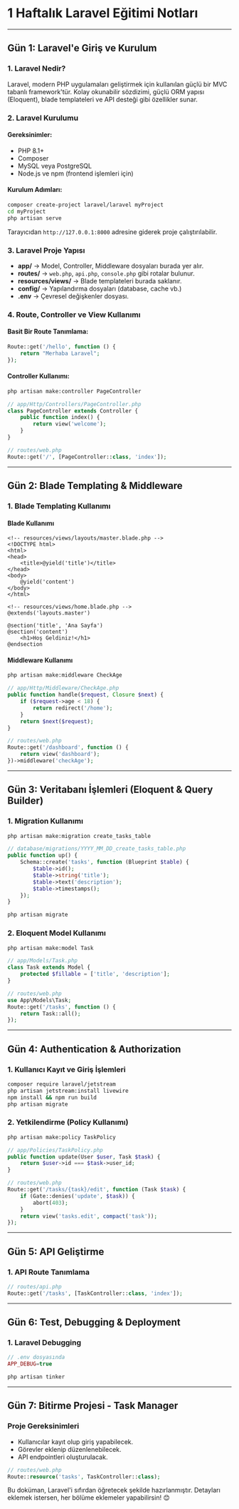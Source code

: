 # **1 Haftalık Laravel Eğitimi Notları**

---

## **Gün 1: Laravel'e Giriş ve Kurulum**

### **1. Laravel Nedir?**
Laravel, modern PHP uygulamaları geliştirmek için kullanılan güçlü bir MVC tabanlı framework'tür. Kolay okunabilir sözdizimi, güçlü ORM yapısı (Eloquent), blade templateleri ve API desteği gibi özellikler sunar.

### **2. Laravel Kurulumu**
#### **Gereksinimler:**
- PHP 8.1+
- Composer
- MySQL veya PostgreSQL
- Node.js ve npm (frontend işlemleri için)

#### **Kurulum Adımları:**
```sh
composer create-project laravel/laravel myProject
cd myProject
php artisan serve
```
Tarayıcıdan `http://127.0.0.1:8000` adresine giderek proje çalıştırılabilir.

### **3. Laravel Proje Yapısı**
- **app/** → Model, Controller, Middleware dosyaları burada yer alır.
- **routes/** → `web.php`, `api.php`, `console.php` gibi rotalar bulunur.
- **resources/views/** → Blade templateleri burada saklanır.
- **config/** → Yapılandırma dosyaları (database, cache vb.)
- **.env** → Çevresel değişkenler dosyası.

### **4. Route, Controller ve View Kullanımı**

#### **Basit Bir Route Tanımlama:**
```php
Route::get('/hello', function () {
    return "Merhaba Laravel";
});
```

#### **Controller Kullanımı:**
```sh
php artisan make:controller PageController
```
```php
// app/Http/Controllers/PageController.php
class PageController extends Controller {
    public function index() {
        return view('welcome');
    }
}
```
```php
// routes/web.php
Route::get('/', [PageController::class, 'index']);
```

---

## **Gün 2: Blade Templating & Middleware**

### **1. Blade Templating Kullanımı**

#### **Blade Kullanımı**
```blade
<!-- resources/views/layouts/master.blade.php -->
<!DOCTYPE html>
<html>
<head>
    <title>@yield('title')</title>
</head>
<body>
    @yield('content')
</body>
</html>
```

```blade
<!-- resources/views/home.blade.php -->
@extends('layouts.master')

@section('title', 'Ana Sayfa')
@section('content')
    <h1>Hoş Geldiniz!</h1>
@endsection
```

#### **Middleware Kullanımı**
```sh
php artisan make:middleware CheckAge
```
```php
// app/Http/Middleware/CheckAge.php
public function handle($request, Closure $next) {
    if ($request->age < 18) {
        return redirect('/home');
    }
    return $next($request);
}
```
```php
// routes/web.php
Route::get('/dashboard', function () {
    return view('dashboard');
})->middleware('checkAge');
```

---

## **Gün 3: Veritabanı İşlemleri (Eloquent & Query Builder)**

### **1. Migration Kullanımı**
```sh
php artisan make:migration create_tasks_table
```
```php
// database/migrations/YYYY_MM_DD_create_tasks_table.php
public function up() {
    Schema::create('tasks', function (Blueprint $table) {
        $table->id();
        $table->string('title');
        $table->text('description');
        $table->timestamps();
    });
}
```
```sh
php artisan migrate
```

### **2. Eloquent Model Kullanımı**
```sh
php artisan make:model Task
```
```php
// app/Models/Task.php
class Task extends Model {
    protected $fillable = ['title', 'description'];
}
```
```php
// routes/web.php
use App\Models\Task;
Route::get('/tasks', function () {
    return Task::all();
});
```

---

## **Gün 4: Authentication & Authorization**

### **1. Kullanıcı Kayıt ve Giriş İşlemleri**
```sh
composer require laravel/jetstream
php artisan jetstream:install livewire
npm install && npm run build
php artisan migrate
```

### **2. Yetkilendirme (Policy Kullanımı)**
```sh
php artisan make:policy TaskPolicy
```
```php
// app/Policies/TaskPolicy.php
public function update(User $user, Task $task) {
    return $user->id === $task->user_id;
}
```
```php
// routes/web.php
Route::get('/tasks/{task}/edit', function (Task $task) {
    if (Gate::denies('update', $task)) {
        abort(403);
    }
    return view('tasks.edit', compact('task'));
});
```

---

## **Gün 5: API Geliştirme**

### **1. API Route Tanımlama**
```php
// routes/api.php
Route::get('/tasks', [TaskController::class, 'index']);
```

---

## **Gün 6: Test, Debugging & Deployment**

### **1. Laravel Debugging**
```php
// .env dosyasında
APP_DEBUG=true
```
```sh
php artisan tinker
```

---

## **Gün 7: Bitirme Projesi - Task Manager**

### **Proje Gereksinimleri**
- Kullanıcılar kayıt olup giriş yapabilecek.
- Görevler eklenip düzenlenebilecek.
- API endpointleri oluşturulacak.

```php
// routes/web.php
Route::resource('tasks', TaskController::class);
```

Bu doküman, Laravel'i sıfırdan öğretecek şekilde hazırlanmıştır. Detayları eklemek istersen, her bölüme eklemeler yapabilirsin! 😊

